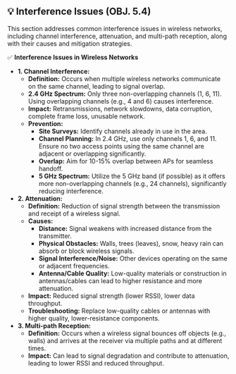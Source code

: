 ## 💡 Interference Issues (OBJ. 5.4)
This section addresses common interference issues in wireless networks, including channel interference, attenuation, and multi-path reception, along with their causes and mitigation strategies.

✅ **Interference Issues in Wireless Networks**
- **1. Channel Interference:**
  - **Definition:** Occurs when multiple wireless networks communicate on the same channel, leading to signal overlap.
  - **2.4 GHz Spectrum:** Only three non-overlapping channels (1, 6, 11). Using overlapping channels (e.g., 4 and 6) causes interference.
  - **Impact:** Retransmissions, network slowdowns, data corruption, complete frame loss, unusable network.
  - **Prevention:**
    - **Site Surveys:** Identify channels already in use in the area.
    - **Channel Planning:** In 2.4 GHz, use only channels 1, 6, and 11. Ensure no two access points using the same channel are adjacent or overlapping significantly.
    - **Overlap:** Aim for 10-15% overlap between APs for seamless handoff.
    - **5 GHz Spectrum:** Utilize the 5 GHz band (if possible) as it offers more non-overlapping channels (e.g., 24 channels), significantly reducing interference.
- **2. Attenuation:**
  - **Definition:** Reduction of signal strength between the transmission and receipt of a wireless signal.
  - **Causes:**
    - **Distance:** Signal weakens with increased distance from the transmitter.
    - **Physical Obstacles:** Walls, trees (leaves), snow, heavy rain can absorb or block wireless signals.
    - **Signal Interference/Noise:** Other devices operating on the same or adjacent frequencies.
    - **Antenna/Cable Quality:** Low-quality materials or construction in antennas/cables can lead to higher resistance and more attenuation.
  - **Impact:** Reduced signal strength (lower RSSI), lower data throughput.
  - **Troubleshooting:** Replace low-quality cables or antennas with higher quality, lower-resistance components.
- **3. Multi-path Reception:**
  - **Definition:** Occurs when a wireless signal bounces off objects (e.g., walls) and arrives at the receiver via multiple paths and at different times.
  - **Impact:** Can lead to signal degradation and contribute to attenuation, leading to lower RSSI and reduced throughput.
